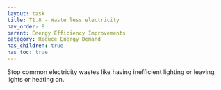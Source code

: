 ```yaml
---
layout: task
title: T1.8 - Waste less electricity
nav_order: 8
parent: Energy Efficiency Improvements
category: Reduce Energy Demand
has_children: true
has_toc: true
---
```


Stop common electricity wastes like having inefficient lighting or leaving lights or heating on.

